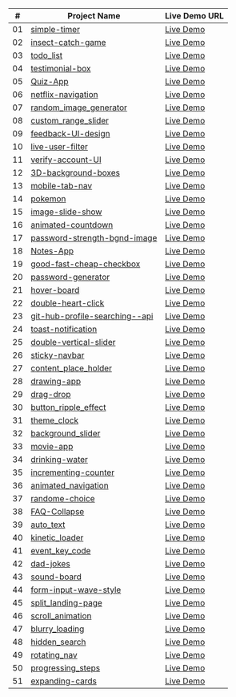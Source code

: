 | #  | Project Name                                                                 | Live Demo URL                                                                 |
| ---| -----------------------------------------------------------------------------| ------------------------------------------------------------------------------|
| 01 | [simple-timer](https://github.com/2024-Udemy/simple-timer)                    | [Live Demo](https://2024-Udemy.github.io/simple-timer/)                        |
| 02 | [insect-catch-game](https://github.com/2024-Udemy/insect-catch-game)          | [Live Demo](https://2024-Udemy.github.io/insect-catch-game/)                   |
| 03 | [todo_list](https://github.com/2024-Udemy/todo_list)                          | [Live Demo](https://2024-Udemy.github.io/todo_list/)                           |
| 04 | [testimonial-box](https://github.com/2024-Udemy/testimonial-box)              | [Live Demo](https://2024-Udemy.github.io/testimonial-box/)                     |
| 05 | [Quiz-App](https://github.com/2024-Udemy/Quiz-App)                            | [Live Demo](https://2024-Udemy.github.io/Quiz-App/)                            |
| 06 | [netflix-navigation](https://github.com/2024-Udemy/netflix-navigation)        | [Live Demo](https://2024-Udemy.github.io/netflix-navigation/)                  |
| 07 | [random_image_generator](https://github.com/2024-Udemy/random_image_generator)| [Live Demo](https://2024-Udemy.github.io/random_image_generator/)              |
| 08 | [custom_range_slider](https://github.com/2024-Udemy/custom_range_slider)      | [Live Demo](https://2024-Udemy.github.io/custom_range_slider/)                 |
| 09 | [feedback-UI-design](https://github.com/2024-Udemy/feedback-UI-design)        | [Live Demo](https://2024-Udemy.github.io/feedback-UI-design/)                  |
| 10 | [live-user-filter](https://github.com/2024-Udemy/live-user-filter)            | [Live Demo](https://2024-Udemy.github.io/live-user-filter/)                    |
| 11 | [verify-account-UI](https://github.com/2024-Udemy/verify-account-UI)          | [Live Demo](https://2024-Udemy.github.io/verify-account-UI/)                   |
| 12 | [3D-background-boxes](https://github.com/2024-Udemy/3D-background-boxes)      | [Live Demo](https://2024-Udemy.github.io/3D-background-boxes/)                 |
| 13 | [mobile-tab-nav](https://github.com/2024-Udemy/mobile-tab-nav)                | [Live Demo](https://2024-Udemy.github.io/mobile-tab-nav/)                      |
| 14 | [pokemon](https://github.com/2024-Udemy/pokemon)                              | [Live Demo](https://2024-Udemy.github.io/pokemon/)                             |
| 15 | [image-slide-show](https://github.com/2024-Udemy/image-slide-show)            | [Live Demo](https://2024-Udemy.github.io/image-slide-show/)                    |
| 16 | [animated-countdown](https://github.com/2024-Udemy/animated-countdown)        | [Live Demo](https://2024-Udemy.github.io/animated-countdown/)                  |
| 17 | [password-strength-bgnd-image](https://github.com/2024-Udemy/password-strength-bgnd-image) | [Live Demo](https://2024-Udemy.github.io/password-strength-bgnd-image/)      |
| 18 | [Notes-App](https://github.com/2024-Udemy/Notes-App)                          | [Live Demo](https://2024-Udemy.github.io/Notes-App/)                           |
| 19 | [good-fast-cheap-checkbox](https://github.com/2024-Udemy/good-fast-cheap-checkbox) | [Live Demo](https://2024-Udemy.github.io/good-fast-cheap-checkbox/)        |
| 20 | [password-generator](https://github.com/2024-Udemy/password-generator)        | [Live Demo](https://2024-Udemy.github.io/password-generator/)                  |
| 21 | [hover-board](https://github.com/2024-Udemy/hover-board)                      | [Live Demo](https://2024-Udemy.github.io/hover-board/)                         |
| 22 | [double-heart-click](https://github.com/2024-Udemy/double-heart-click)        | [Live Demo](https://2024-Udemy.github.io/double-heart-click/)                  |
| 23 | [git-hub-profile-searching--api](https://github.com/2024-Udemy/git-hub-profile-searching--api) | [Live Demo](https://2024-Udemy.github.io/git-hub-profile-searching--api/)   |
| 24 | [toast-notification](https://github.com/2024-Udemy/toast-notification)        | [Live Demo](https://2024-Udemy.github.io/toast-notification/)                  |
| 25 | [double-vertical-slider](https://github.com/2024-Udemy/double-vertical-slider)| [Live Demo](https://2024-Udemy.github.io/double-vertical-slider/)              |
| 26 | [sticky-navbar](https://github.com/2024-Udemy/sticky-navbar)                  | [Live Demo](https://2024-Udemy.github.io/sticky-navbar/)                       |
| 27 | [content_place_holder](https://github.com/2024-Udemy/content_place_holder)    | [Live Demo](https://2024-Udemy.github.io/content_place_holder/)                |
| 28 | [drawing-app](https://github.com/2024-Udemy/drawing-app)                      | [Live Demo](https://2024-Udemy.github.io/drawing-app/)                         |
| 29 | [drag-drop](https://github.com/2024-Udemy/drag-drop)                          | [Live Demo](https://2024-Udemy.github.io/drag-drop/)                           |
| 30 | [button_ripple_effect](https://github.com/2024-Udemy/button_ripple_effect)    | [Live Demo](https://2024-Udemy.github.io/button_ripple_effect/)                |
| 31 | [theme_clock](https://github.com/2024-Udemy/theme_clock)                      | [Live Demo](https://2024-Udemy.github.io/theme_clock/)                         |
| 32 | [background_slider](https://github.com/2024-Udemy/background_slider)          | [Live Demo](https://2024-Udemy.github.io/background_slider/)                   |
| 33 | [movie-app](https://github.com/2024-Udemy/movie-app)                          | [Live Demo](https://2024-Udemy.github.io/movie-app/)                           |
| 34 | [drinking-water](https://github.com/2024-Udemy/drinking-water)                | [Live Demo](https://2024-Udemy.github.io/drinking-water/)                      |
| 35 | [incrementing-counter](https://github.com/2024-Udemy/incrementing-counter)    | [Live Demo](https://2024-Udemy.github.io/incrementing-counter/)                |
| 36 | [animated_navigation](https://github.com/2024-Udemy/animated_navigation)      | [Live Demo](https://2024-Udemy.github.io/animated_navigation/)                 |
| 37 | [randome-choice](https://github.com/2024-Udemy/randome-choice)                | [Live Demo](https://2024-Udemy.github.io/randome-choice/)                      |
| 38 | [FAQ-Collapse](https://github.com/2024-Udemy/FAQ-Collapse)                    | [Live Demo](https://2024-Udemy.github.io/FAQ-Collapse/)                        |
| 39 | [auto_text](https://github.com/2024-Udemy/auto_text)                          | [Live Demo](https://2024-Udemy.github.io/auto_text/)                           |
| 40 | [kinetic_loader](https://github.com/2024-Udemy/kinetic_loader)                | [Live Demo](https://2024-Udemy.github.io/kinetic_loader/)                      |
| 41 | [event_key_code](https://github.com/2024-Udemy/event_key_code)                | [Live Demo](https://2024-Udemy.github.io/event_key_code/)                      |
| 42 | [dad-jokes](https://github.com/2024-Udemy/dad-jokes)                          | [Live Demo](https://2024-Udemy.github.io/dad-jokes/)                           |
| 43 | [sound-board](https://github.com/2024-Udemy/sound-board)                      | [Live Demo](https://2024-Udemy.github.io/sound-board/)                         |
| 44 | [form-input-wave-style](https://github.com/2024-Udemy/form-input-wave-style)  | [Live Demo](https://2024-Udemy.github.io/form-input-wave-style/)               |
| 45 | [split_landing-page](https://github.com/2024-Udemy/split_landing-page)        | [Live Demo](https://2024-Udemy.github.io/split_landing-page/)                  |
| 46 | [scroll_animation](https://github.com/2024-Udemy/scroll_animation)            | [Live Demo](https://2024-Udemy.github.io/scroll_animation/)                    |
| 47 | [blurry_loading](https://github.com/2024-Udemy/blurry_loading)                | [Live Demo](https://2024-Udemy.github.io/blurry_loading/)                      |
| 48 | [hidden_search](https://github.com/2024-Udemy/hidden_search)                  | [Live Demo](https://2024-Udemy.github.io/hidden_search/)                       |
| 49 | [rotating_nav](https://github.com/2024-Udemy/rotating_nav)                    | [Live Demo](https://2024-Udemy.github.io/rotating_nav/)                        |
| 50 | [progressing_steps](https://github.com/2024-Udemy/progressing_steps)          | [Live Demo](https://2024-Udemy.github.io/progressing_steps/)                   |
| 51 | [expanding-cards](https://github.com/2024-Udemy/expanding-cards)              | [Live Demo](https://2024-Udemy.github.io/expanding-cards/)                     |

